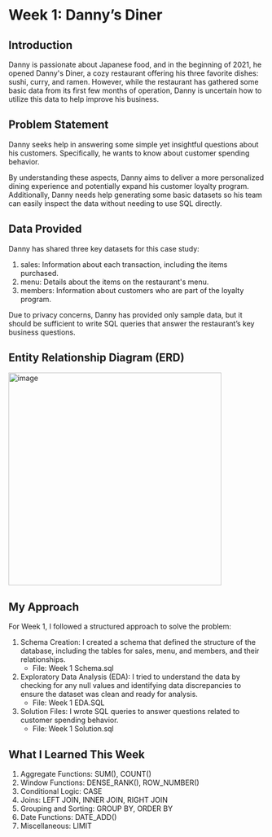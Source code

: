 # Week 1: Danny’s Diner

## Introduction
Danny is passionate about Japanese food, and in the beginning of 2021, he opened Danny's Diner, a cozy restaurant offering his three favorite dishes: sushi, curry, and ramen. However, while the restaurant has gathered some basic data from its first few months of operation, Danny is uncertain how to utilize this data to help improve his business.

## Problem Statement
Danny seeks help in answering some simple yet insightful questions about his customers. Specifically, he wants to know about customer spending behavior.

By understanding these aspects, Danny aims to deliver a more personalized dining experience and potentially expand his customer loyalty program. Additionally, Danny needs help generating some basic datasets so his team can easily inspect the data without needing to use SQL directly.

## Data Provided
Danny has shared three key datasets for this case study:

1. sales: Information about each transaction, including the items purchased.
2. menu: Details about the items on the restaurant's menu.
3. members: Information about customers who are part of the loyalty program.

Due to privacy concerns, Danny has provided only sample data, but it should be sufficient to write SQL queries that answer the restaurant’s key business questions.

## Entity Relationship Diagram (ERD)
<img width="418" alt="image" src="https://github.com/user-attachments/assets/9f8334c2-821c-40f7-980c-ccc86cb9ebd8" />


## My Approach
For Week 1, I followed a structured approach to solve the problem:

1. Schema Creation: I created a schema that defined the structure of the database, including the tables for sales, menu, and members, and their relationships.
   - File: Week 1 Schema.sql
2. Exploratory Data Analysis (EDA): I tried to understand the data by checking for any null values and identifying data discrepancies to ensure the dataset was clean and ready for analysis.
   - File: Week 1 EDA.SQL
3. Solution Files: I wrote SQL queries to answer questions related to customer spending behavior.
    - File: Week 1 Solution.sql

## What I Learned This Week
1. Aggregate Functions: SUM(), COUNT()
2. Window Functions: DENSE_RANK(), ROW_NUMBER()
3. Conditional Logic: CASE
4. Joins: LEFT JOIN, INNER JOIN, RIGHT JOIN
5. Grouping and Sorting: GROUP BY, ORDER BY
6. Date Functions: DATE_ADD()
7. Miscellaneous: LIMIT
